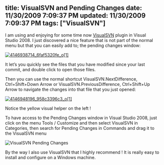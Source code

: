 title: VisualSVN and Pending Changes
date: 11/30/2009 7:09:37 PM
updated: 11/30/2009 7:09:37 PM
tags: ["VisualSVN"]
---
I am using and enjoying for some time now [VisualSVN](http://www.visualsvn.com/visualsvn/) plugin in Visual Studio 2008. I just discovered a nice feature that is not part of the normal menu but that you can easily add to; the pending changes window:

[![4146938714_6faf5320fe_o[1]](http://weblogs.asp.net/blogs/lkempe/4146938714_6faf5320fe_o1_thumb_165F0655.png "4146938714_6faf5320fe_o[1]")](http://weblogs.asp.net/blogs/lkempe/4146938714_6faf5320fe_o1_34010721.png)  

It let’s you quickly see the files that you have modified since your last commit, and double click to open those files.

Then you can use the normal shortcut VisualSVN.NextDifference, Ctrl+Shift+Down Arrow or VisualSVN.PreviousDifference, Ctrl+Shift+Up Arrow to navigate the changes into that file that you just opened:

[![4146948196_958c3396c3_o[1]](http://weblogs.asp.net/blogs/lkempe/4146948196_958c3396c3_o1_thumb_5CAC469D.png "4146948196_958c3396c3_o[1]")](http://weblogs.asp.net/blogs/lkempe/4146948196_958c3396c3_o1_3722C93C.png) 

Notice the yellow visual helper on the left !

To have access to the Pending Changes window in Visual Studio 2008, just click on the menu Tools / Customize and then select VisualSVN in Categories, then search for Pending Changes in Commands and drag it to the VisualSVN menu

![VisualSVN Pending Changes](http://weblogs.asp.net/blogs/lkempe/4146920714_b359ef6262_o1_0235C3FF.png "VisualSVN Pending Changes")

By the way I also use VisualSVN that I highly recommend ! It is really easy to install and configure on a Windows machine.
